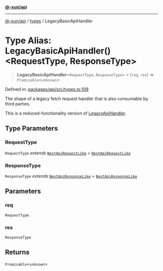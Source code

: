 [**@-xun/api**](../../README.md)

***

[@-xun/api](../../README.md) / [types](../README.md) / LegacyBasicApiHandler

# Type Alias: LegacyBasicApiHandler()\<RequestType, ResponseType\>

> **LegacyBasicApiHandler**\<`RequestType`, `ResponseType`\> = (`req`, `res`) => `Promisable`\<`unknown`\>

Defined in: [packages/api/src/types.ts:109](https://github.com/Xunnamius/api-utils/blob/2999e4472bea4c5a8ecd8f7c7fbf77e6b4bc26db/packages/api/src/types.ts#L109)

The shape of a legacy fetch request handler that is also consumable by third
parties.

This is a reduced-functionality version of [LegacyApiHandler](LegacyApiHandler.md).

## Type Parameters

### RequestType

`RequestType` *extends* [`NextApiRequestLike`](../../index/interfaces/NextApiRequestLike.md) = [`NextApiRequestLike`](../../index/interfaces/NextApiRequestLike.md)

### ResponseType

`ResponseType` *extends* [`NextApiResponseLike`](../../index/type-aliases/NextApiResponseLike.md) = [`NextApiResponseLike`](../../index/type-aliases/NextApiResponseLike.md)

## Parameters

### req

`RequestType`

### res

`ResponseType`

## Returns

`Promisable`\<`unknown`\>
